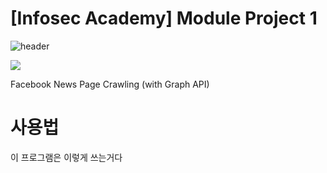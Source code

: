 # [Infosec Academy] Module Project 1
![header](https://capsule-render.vercel.app/api?type=Waving&color=auto&height=300&section=header&text=InfosecAcademy&fontSize=90)


<a href="https://infosec.adtcaps.co.kr/@colorful-stars" target="_blank"><img src="https://img.shields.io/badge/Infosec-Team5-redstyle=flat-square&logo=Vimeo&logoColor=white"/></a>

Facebook News Page Crawling (with Graph API)

사용법
=============

이 프로그램은 이렇게 쓰는거다


